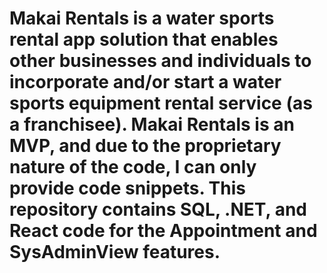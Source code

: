 # Makai Rentals is a water sports rental app solution that enables other businesses and individuals to incorporate and/or start a water sports equipment rental service (as a franchisee). Makai Rentals is an MVP, and due to the proprietary nature of the code, I can only provide code snippets. This repository contains SQL, .NET, and React code for the Appointment and SysAdminView features.
